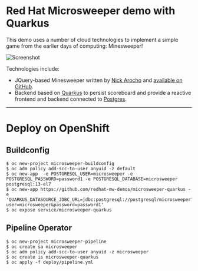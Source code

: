 Red Hat Microsweeper demo with Quarkus 
==========================

This demo uses a number of cloud technologies to implement a simple game from the earlier days of computing: Minesweeper!

![Screenshot](docs/microsweeper.png)

Technologies include:

* JQuery-based Minesweeper written by [Nick Arocho](http://www.nickarocho.com/) and [available on GitHub](https://github.com/nickarocho/minesweeper).
* Backend based on [Quarkus](https://quarkus.io) to persist scoreboard and provide a reactive frontend and backend connected to [Postgres](https://azure.microsoft.com/en-us/services/postgresql/).

-----------
# Deploy on OpenShift 

## Buildconfig
```
$ oc new-project microsweeper-buildconfig
$ oc adm policy add-scc-to-user anyuid -z default
$ oc new-app  -e POSTGRESQL_USER=microsweeper -e POSTGRESQL_PASSWORD=password1 -e POSTGRESQL_DATABASE=microsweeper postgresql:13-el7
$ oc new-app https://github.com/redhat-mw-demos/microsweeper-quarkus -e 'QUARKUS_DATASOURCE_JDBC_URL=jdbc:postgresql://postgresql/microsweeper?user=microsweeper&password=password1'
$ oc expose service/microsweeper-quarkus
```
## Pipeline Operator
```
$ oc new-project microsweeper-pipeline
$ oc create sa microsweeper
$ oc adm policy add-scc-to-user anyuid -z microsweeper
$ oc create is microsweeper-quarkus
$ oc apply -f deploy/pipeline.yml
```
